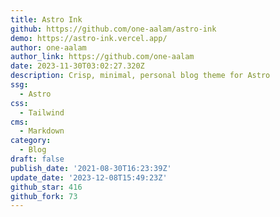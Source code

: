 ```yaml
---
title: Astro Ink
github: https://github.com/one-aalam/astro-ink
demo: https://astro-ink.vercel.app/
author: one-aalam
author_link: https://github.com/one-aalam
date: 2023-11-30T03:02:27.320Z
description: Crisp, minimal, personal blog theme for Astro
ssg:
  - Astro
css:
  - Tailwind
cms:
  - Markdown
category:
  - Blog
draft: false
publish_date: '2021-08-30T16:23:39Z'
update_date: '2023-12-08T15:49:23Z'
github_star: 416
github_fork: 73
---
```

